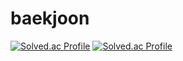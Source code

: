 # baekjoon

[![Solved.ac Profile](http://mazassumnida.wtf/api/generate_badge?boj=dolly21cc)](https://solved.ac/dolly21cc/)
[![Solved.ac Profile](http://mazassumnida.wtf/api/v2/generate_badge?boj=dolly21cc)](https://solved.ac/dolly21cc/)
